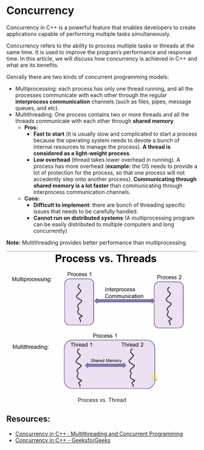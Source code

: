 # Concurrency
Concurrency in C++ is a powerful feature that enables developers to create applications capable of performing multiple tasks simultaneously.

Concurrency refers to the ability to process multiple tasks or threads at the same time. It is used to improve the program’s performance and response time. In this article, we will discuss how concurrency is achieved in C++ and what are its benefits.

Genrally there are two kinds of concurrent programming models:
* Multiprocessing: each process has only one thread running, and all the processes communicate with each other through the regular **interprocess communication** channels (such as files, pipes, message queues, and etc).
* Multithreading: One process contains two or more threads and all the threads communicate with each other through **shared memory**.
    * **Pros:**
        * **Fast to start** (it is usually slow and complicated to start a process because the operating system needs to devote a bunch of internal resources to manage the process). **A thread is considered as a light-weight process**.
        * **Low overhead** (thread takes lower overhead in running). A process has more overhead (**example:** the OS needs to provide a lot of protection for the process, so that one process will not accedently step onto another process). **Communicating through shared memory is a lot faster** than communicating through interprocess communication channels.
    * **Cons:**
        * **Difficult to implement**: there are bunch of threading specific issues that needs to be carefully handled.
        * **Cannot run on distributed systems** (A multiprocessing program can be easily distributed to multiple computers and long concurrently)

**Note:** Multithreading provides better performance than multiprocessing.

<dev align="center">
  <p><img src="./process_vs_thread.png" alt="Process vs. Thread"></p>
  <p> Process vs. Thread </p>
</dev>

## Resources:
- [Concurrency in C++ : Multithreading and Concurrent Programming](https://medium.com/@lfoster49203/concurrency-in-c-multithreading-and-concurrent-programming-ccf81110c284)
- [Concurrency in C++ - GeeksforGeeks](https://www.geeksforgeeks.org/cpp-concurrency/)
